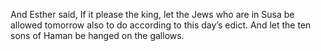 And Esther said, If it please the king, let the Jews who are in Susa be allowed tomorrow also to do according to this day’s edict. And let the ten sons of Haman be hanged on the gallows.
